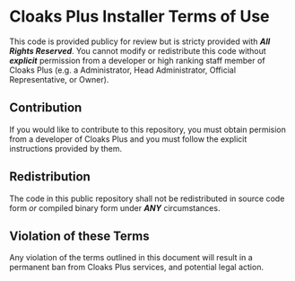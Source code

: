 # Cloaks Plus Installer Terms of Use

This code is provided publicy for review but is stricty provided with ***All Rights Reserved***. You cannot modify or redistribute this code without ***explicit*** permission from a developer or high ranking staff member of Cloaks Plus (e.g. a Administrator, Head Administrator, Official Representative, or Owner).

## Contribution

If you would like to contribute to this repository, you must obtain permision from a developer of Cloaks Plus and you must follow the explicit instructions provided by them.

## Redistribution

The code in this public repository shall not be redistributed in source code form *or* compiled binary form under ***ANY*** circumstances. 

## Violation of these Terms

Any violation of the terms outlined in this document will result in a permanent ban from Cloaks Plus services, and potential legal action.
